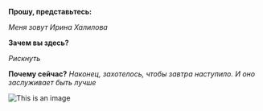 **Прошу, представьтесь:**

_Меня зовут Ирина Халилова_

**Зачем вы здесь?**

_Рискнуть_

**Почему сейчас?**
_Наконец, захотелось, чтобы завтра наступило. И оно заслуживает быть лучше_

![This is an image](https://bhappy.me/wp-content/uploads/2017/12/main.jpg)

